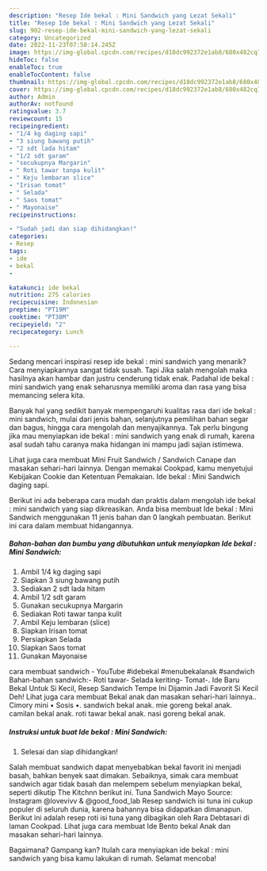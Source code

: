 ```yaml
---
description: "Resep Ide bekal : Mini Sandwich yang Lezat Sekali"
title: "Resep Ide bekal : Mini Sandwich yang Lezat Sekali"
slug: 902-resep-ide-bekal-mini-sandwich-yang-lezat-sekali
category: Uncategorized
date: 2022-11-23T07:58:14.245Z
image: https://img-global.cpcdn.com/recipes/d18dc992372e1ab8/680x482cq70/ide-bekal-mini-sandwich-foto-resep-utama.jpg
hideToc: false
enableToc: true
enableTocContent: false
thumbnail: https://img-global.cpcdn.com/recipes/d18dc992372e1ab8/680x482cq70/ide-bekal-mini-sandwich-foto-resep-utama.jpg
cover: https://img-global.cpcdn.com/recipes/d18dc992372e1ab8/680x482cq70/ide-bekal-mini-sandwich-foto-resep-utama.jpg
author: Admin
authorAv: notfound
ratingvalue: 3.7
reviewcount: 15
recipeingredient:
- "1/4 kg daging sapi"
- "3 siung bawang putih"
- "2 sdt lada hitam"
- "1/2 sdt garam"
- "secukupnya Margarin"
- " Roti tawar tanpa kulit"
- " Keju lembaran slice"
- "Irisan tomat"
- " Selada"
- " Saos tomat"
- " Mayonaise"
recipeinstructions:

- "Sudah jadi dan siap dihidangkan!"
categories:
- Resep
tags:
- ide
- bekal
- 

katakunci: ide bekal  
nutrition: 275 calories
recipecuisine: Indonesian
preptime: "PT19M"
cooktime: "PT38M"
recipeyield: "2"
recipecategory: Lunch

---
```



Sedang mencari inspirasi resep ide bekal : mini sandwich yang menarik? Cara menyiapkannya sangat tidak susah. Tapi Jika salah mengolah maka hasilnya akan hambar dan justru cenderung tidak enak. Padahal ide bekal : mini sandwich yang enak seharusnya memiliki aroma dan rasa yang bisa memancing selera kita.


Banyak hal yang sedikit banyak mempengaruhi kualitas rasa dari ide bekal : mini sandwich, mulai dari jenis bahan, selanjutnya pemilihan bahan segar dan bagus, hingga cara mengolah dan menyajikannya. Tak perlu bingung jika mau menyiapkan ide bekal : mini sandwich yang enak di rumah, karena asal sudah tahu caranya maka hidangan ini mampu jadi sajian istimewa.

Lihat juga cara membuat Mini Fruit Sandwich / Sandwich Canape dan masakan sehari-hari lainnya. Dengan memakai Cookpad, kamu menyetujui Kebijakan Cookie dan Ketentuan Pemakaian. Ide bekal : Mini Sandwich daging sapi.


Berikut ini ada beberapa cara mudah dan praktis dalam mengolah ide bekal : mini sandwich yang siap dikreasikan. Anda bisa membuat Ide bekal : Mini Sandwich menggunakan 11 jenis bahan dan 0 langkah pembuatan. Berikut ini cara dalam membuat hidangannya.

<!--inarticleads1-->

##### Bahan-bahan dan bumbu yang dibutuhkan untuk menyiapkan Ide bekal : Mini Sandwich:

1. Ambil 1/4 kg daging sapi
1. Siapkan 3 siung bawang putih
1. Sediakan 2 sdt lada hitam
1. Ambil 1/2 sdt garam
1. Gunakan secukupnya Margarin
1. Sediakan  Roti tawar tanpa kulit
1. Ambil  Keju lembaran (slice)
1. Siapkan Irisan tomat
1. Persiapkan  Selada
1. Siapkan  Saos tomat
1. Gunakan  Mayonaise


cara membuat sandwich - YouTube #idebekal #menubekalanak #sandwich Bahan-bahan sandwich:- Roti tawar- Selada keriting- Tomat-. Ide Baru Bekal Untuk Si Kecil, Resep Sandwich Tempe Ini Dijamin Jadi Favorit Si Kecil Deh! Lihat juga cara membuat Bekal anak dan masakan sehari-hari lainnya.. Cimory mini • Sosis •. sandwich bekal anak. mie goreng bekal anak. camilan bekal anak. roti tawar bekal anak. nasi goreng bekal anak. 

<!--inarticleads2-->

##### Instruksi untuk buat Ide bekal : Mini Sandwich:


1. Selesai dan siap dihidangkan!

Salah membuat sandwich dapat menyebabkan bekal favorit ini menjadi basah, bahkan benyek saat dimakan. Sebaiknya, simak cara membuat sandwich agar tidak basah dan melempem sebelum menyiapkan bekal, seperti dikutip The Kitchnn berikut ini. Tuna Sandwich Mayo Source: Instagram @lovevivv &amp; @good_food_lab Resep sandwich isi tuna ini cukup populer di seluruh dunia, karena bahannya bisa didapatkan dimanapun. Berikut ini adalah resep roti isi tuna yang dibagikan oleh Rara Debtasari di laman Cookpad. Lihat juga cara membuat Ide Bento bekal Anak dan masakan sehari-hari lainnya. 

Bagaimana? Gampang kan? Itulah cara menyiapkan ide bekal : mini sandwich yang bisa kamu lakukan di rumah. Selamat mencoba!
